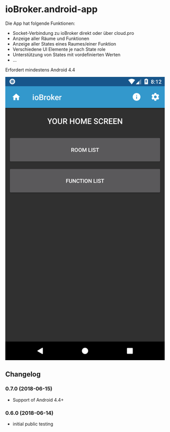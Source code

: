 # ioBroker.android-app

Die App hat folgende Funktionen:
- Socket-Verbindung zu ioBroker direkt oder über cloud.pro
- Anzeige aller Räume und Funktionen
- Anzeige aller States eines Raumes/einer Funktion
- Verschiedene UI Elemente je nach State role
- Unterstützung von States mit vordefinierten Werten
- ...

Erfordert mindestens Android 4.4

<img width="" heigth="" src="sample/home.png"/>

## Changelog

### 0.7.0 (2018-06-15) 
- Support of Android 4.4+

### 0.6.0 (2018-06-14) 
- initial public testing